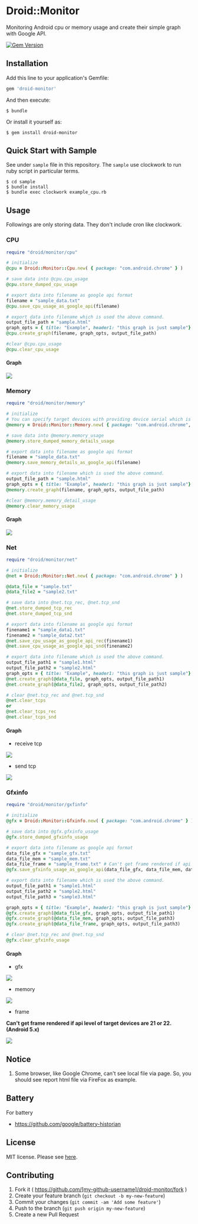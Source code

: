 # Droid::Monitor

Monitoring Android cpu or memory usage and create their simple graph with Google API.

[![Gem Version](https://badge.fury.io/rb/droid-monitor.svg)](http://badge.fury.io/rb/droid-monitor)

## Installation

Add this line to your application's Gemfile:

```ruby
gem 'droid-monitor'
```

And then execute:

    $ bundle

Or install it yourself as:

    $ gem install droid-monitor

## Quick Start with Sample

See under `sample` file in this repository.
The `sample` use clockwork to run ruby script in particular terms.


```
$ cd sample
$ bundle install
$ bundle exec clockwork example_cpu.rb
```

## Usage

Followings are only storing data.
They don't include cron like clockwork.

### CPU

```ruby
require "droid/monitor/cpu"

# initialize
@cpu = Droid::Monitor::Cpu.new( { package: "com.android.chrome" } )

# save data into @cpu.cpu_usage
@cpu.store_dumped_cpu_usage

# export data into filename as google api format
filename = "sample_data.txt"
@cpu.save_cpu_usage_as_google_api(filename)

# export data into filename which is used the above command.
output_file_path = "sample.html"
graph_opts = { title: "Example", header1: "this graph is just sample"}
@cpu.create_graph(filename, graph_opts, output_file_path)

#clear @cpu.cpu_usage
@cpu.clear_cpu_usage
```

#### Graph

![](https://github.com/KazuCocoa/droid-monitor/blob/master/doc/images/Screen%20Shot%202015-05-23%20at%2019.46.08.png)

### Memory

```ruby
require "droid/monitor/memory"

# initialize
# You can specify target devices with providing device serial which is provided via adb devices.
@memory = Droid::Monitor::Memory.new( { package: "com.android.chrome", device_serial: "device_serials"} )

# save data into @memory.memory_usage
@memory.store_dumped_memory_details_usage

# export data into filename as google api format
filename = "sample_data.txt"
@memory.save_memory_details_as_google_api(filename)

# export data into filename which is used the above command.
output_file_path = "sample.html"
graph_opts = { title: "Example", header1: "this graph is just sample"}
@memory.create_graph(filename, graph_opts, output_file_path)

#clear @memory.memory_detail_usage
@memory.clear_memory_usage
```

#### Graph

![](https://github.com/KazuCocoa/droid-monitor/blob/master/doc/images/Screen%20Shot%202015-05-23%20at%2019.56.41.png)

### Net

```ruby
require "droid/monitor/net"

# initialize
@net = Droid::Monitor::Net.new( { package: "com.android.chrome" } )

@data_file = "sample.txt"
@data_file2 = "sample2.txt"

# save data into @net.tcp_rec, @net.tcp_snd
@net.store_dumped_tcp_rec
@net.store_dumped_tcp_snd

# export data into filename as google api format
finename1 = "sample_data1.txt"
finename2 = "sample_data2.txt"
@net.save_cpu_usage_as_google_api_rec(finename1)
@net.save_cpu_usage_as_google_api_snd(finename2)

# export data into filename which is used the above command.
output_file_path1 = "sample1.html"
output_file_path2 = "sample2.html"
graph_opts = { title: "Example", header1: "this graph is just sample"}
@net.create_graph(@data_file, graph_opts, output_file_path1)
@net.create_graph(@data_file2, graph_opts, output_file_path2)

# clear @net.tcp_rec and @net.tcp_snd
@net.clear_tcps
or
@net.clear_tcps_rec
@net.clear_tcps_snd
```

#### Graph

- receive tcp

![](https://github.com/KazuCocoa/droid-monitor/blob/master/doc/images/Screen%20Shot%202015-07-01%2010.18.57.png?raw=true)

- send tcp

![](https://github.com/KazuCocoa/droid-monitor/blob/master/doc/images/Screen%20Shot%202015-07-01%2010.19.11.png?raw=true)


### Gfxinfo

```ruby
require "droid/monitor/gxfinfo"

# initialize
@gfx = Droid::Monitor::Gfxinfo.new( { package: "com.android.chrome" } )

# save data into @gfx.gfxinfo_usage
@gfx.store_dumped_gfxinfo_usage

# export data into filename as google api format
data_file_gfx = "sample_gfx.txt"
data_file_mem = "sample_mem.txt"
data_file_frame = "sample_frame.txt" # Can't get frame rendered if api level of target devices are 21 or 22.(Android 5.x)
@gfx.save_gfxinfo_usage_as_google_api(data_file_gfx, data_file_mem, data_file_frame)

# export data into filename which is used the above command.
output_file_path1 = "sample1.html"
output_file_path2 = "sample2.html"
output_file_path3 = "sample3.html"

graph_opts = { title: "Example", header1: "this graph is just sample"}
@gfx.create_graph(@data_file_gfx, graph_opts, output_file_path1)
@gfx.create_graph(@data_file_mem, graph_opts, output_file_path3)
@gfx.create_graph(@data_file_frame, graph_opts, output_file_path3)

# clear @net.tcp_rec and @net.tcp_snd
@gfx.clear_gfxinfo_usage
```

#### Graph

- gfx

![](https://raw.githubusercontent.com/KazuCocoa/droid-monitor/master/doc/images/Screen%20Shot%202015-09-12%20at%2009.41.30.png)

- memory

![](https://raw.githubusercontent.com/KazuCocoa/droid-monitor/master/doc/images/Screen%20Shot%202015-09-12%20at%2009.41.40.png)

- frame

**Can't get frame rendered if api level of target devices are 21 or 22.(Android 5.x)**

![](https://raw.githubusercontent.com/KazuCocoa/droid-monitor/master/doc/images/Screen%20Shot%202015-09-12%20at%2009.41.16.png)


## Notice

1. Some browser, like Google Chrome, can't see local file via page. So, you should see report html file via FireFox as example.


## Battery

For battery

- https://github.com/google/battery-historian

## License
MIT license.
Please see [here](https://github.com/KazuCocoa/droid-monitor/blob/master/LICENSE.txt).

## Contributing

1. Fork it ( https://github.com/[my-github-username]/droid-monitor/fork )
2. Create your feature branch (`git checkout -b my-new-feature`)
3. Commit your changes (`git commit -am 'Add some feature'`)
4. Push to the branch (`git push origin my-new-feature`)
5. Create a new Pull Request
